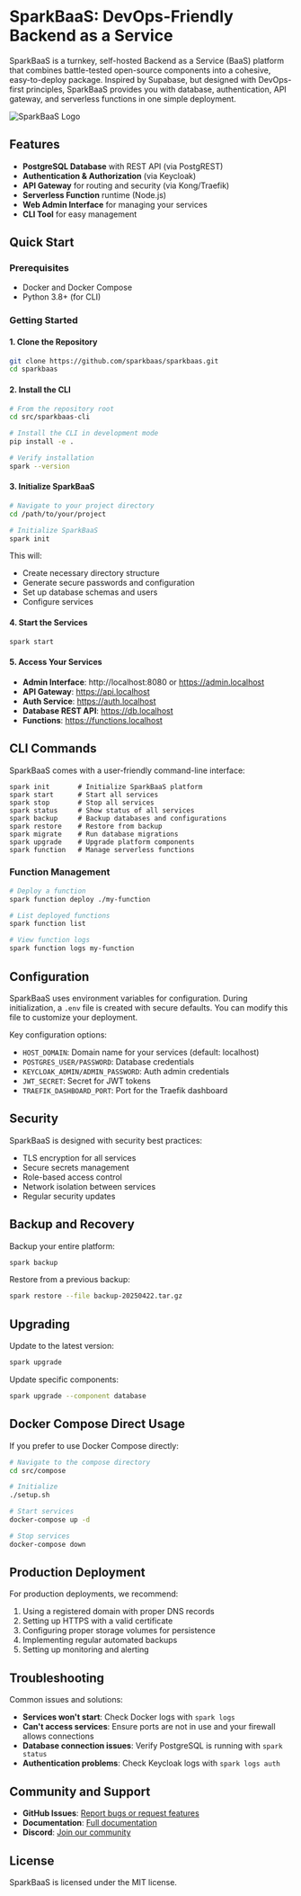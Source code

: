# SparkBaaS: DevOps-Friendly Backend as a Service

SparkBaaS is a turnkey, self-hosted Backend as a Service (BaaS) platform that combines battle-tested open-source components into a cohesive, easy-to-deploy package. Inspired by Supabase, but designed with DevOps-first principles, SparkBaaS provides you with database, authentication, API gateway, and serverless functions in one simple deployment.

![SparkBaaS Logo](https://via.placeholder.com/800x200?text=SparkBaaS)

## Features

- **PostgreSQL Database** with REST API (via PostgREST)
- **Authentication & Authorization** (via Keycloak)
- **API Gateway** for routing and security (via Kong/Traefik)
- **Serverless Function** runtime (Node.js)
- **Web Admin Interface** for managing your services
- **CLI Tool** for easy management

## Quick Start

### Prerequisites

- Docker and Docker Compose
- Python 3.8+ (for CLI)

### Getting Started

#### 1. Clone the Repository

```bash
git clone https://github.com/sparkbaas/sparkbaas.git
cd sparkbaas
```

#### 2. Install the CLI

```bash
# From the repository root
cd src/sparkbaas-cli

# Install the CLI in development mode
pip install -e .

# Verify installation
spark --version
```

#### 3. Initialize SparkBaaS

```bash
# Navigate to your project directory
cd /path/to/your/project

# Initialize SparkBaaS
spark init
```

This will:
- Create necessary directory structure
- Generate secure passwords and configuration
- Set up database schemas and users
- Configure services

#### 4. Start the Services

```bash
spark start
```

#### 5. Access Your Services

- **Admin Interface**: http://localhost:8080 or https://admin.localhost
- **API Gateway**: https://api.localhost
- **Auth Service**: https://auth.localhost
- **Database REST API**: https://db.localhost
- **Functions**: https://functions.localhost

## CLI Commands

SparkBaaS comes with a user-friendly command-line interface:

```
spark init       # Initialize SparkBaaS platform
spark start      # Start all services
spark stop       # Stop all services
spark status     # Show status of all services
spark backup     # Backup databases and configurations
spark restore    # Restore from backup
spark migrate    # Run database migrations
spark upgrade    # Upgrade platform components
spark function   # Manage serverless functions
```

### Function Management

```bash
# Deploy a function
spark function deploy ./my-function

# List deployed functions
spark function list

# View function logs
spark function logs my-function
```

## Configuration

SparkBaaS uses environment variables for configuration. During initialization, a `.env` file is created with secure defaults. You can modify this file to customize your deployment.

Key configuration options:

- `HOST_DOMAIN`: Domain name for your services (default: localhost)
- `POSTGRES_USER/PASSWORD`: Database credentials
- `KEYCLOAK_ADMIN/ADMIN_PASSWORD`: Auth admin credentials
- `JWT_SECRET`: Secret for JWT tokens
- `TRAEFIK_DASHBOARD_PORT`: Port for the Traefik dashboard

## Security

SparkBaaS is designed with security best practices:

- TLS encryption for all services
- Secure secrets management
- Role-based access control
- Network isolation between services
- Regular security updates

## Backup and Recovery

Backup your entire platform:

```bash
spark backup
```

Restore from a previous backup:

```bash
spark restore --file backup-20250422.tar.gz
```

## Upgrading

Update to the latest version:

```bash
spark upgrade
```

Update specific components:

```bash
spark upgrade --component database
```

## Docker Compose Direct Usage

If you prefer to use Docker Compose directly:

```bash
# Navigate to the compose directory
cd src/compose

# Initialize
./setup.sh

# Start services
docker-compose up -d

# Stop services
docker-compose down
```

## Production Deployment

For production deployments, we recommend:

1. Using a registered domain with proper DNS records
2. Setting up HTTPS with a valid certificate
3. Configuring proper storage volumes for persistence
4. Implementing regular automated backups
5. Setting up monitoring and alerting

## Troubleshooting

Common issues and solutions:

- **Services won't start**: Check Docker logs with `spark logs`
- **Can't access services**: Ensure ports are not in use and your firewall allows connections
- **Database connection issues**: Verify PostgreSQL is running with `spark status`
- **Authentication problems**: Check Keycloak logs with `spark logs auth`

## Community and Support

- **GitHub Issues**: [Report bugs or request features](https://github.com/example/sparkbaas/issues)
- **Documentation**: [Full documentation](https://docs.sparkbaas.com)
- **Discord**: [Join our community](https://discord.gg/sparkbaas)

## License

SparkBaaS is licensed under the MIT license.